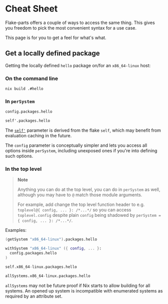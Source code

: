 
# Cheat Sheet

Flake-parts offers a couple of ways to access the same thing. This gives you
freedom to pick the most convenient syntax for a use case.

This page is for you to get a feel for what's what.

## Get a locally defined package

Getting the locally defined `hello` package on/for an `x86_64-linux` host:

### On the command line

```console
nix build .#hello
```

### In `perSystem`

```nix
config.packages.hello
```

```nix
self'.packages.hello
```

The [`self'`](module-arguments.html#self) parameter is derived from the flake `self`, which may benefit from evaluation caching in the future.

The `config` parameter is conceptually simpler and lets you access all options inside `perSystem`, including unexposed ones if you're into defining such options.

### In the top level

> **Note**
>
> Anything you can do at the top level, you can do in `perSystem` as well, although you may have to `@` match those module arguments.
>
> For example, add change the top level function header to e.g. `toplevel@{ config, ... }: /*...*/` so you can access `toplevel.config` despite plain `config` being shadowed by `perSystem = { config, ... }: /*...*/`.

Examples:

```nix
(getSystem "x86_64-linux").packages.hello
```

```nix
withSystem "x86_64-linux" ({ config, ... }:
  config.packages.hello
)
```

```nix
self.x86_64-linux.packages.hello
```

```nix
allSystems.x86_64-linux.packages.hello
```

`allSystems` may not be future proof if Nix starts to allow building for all systems. An opened up system is incompatible with enumerated systems as required by an attribute set.
